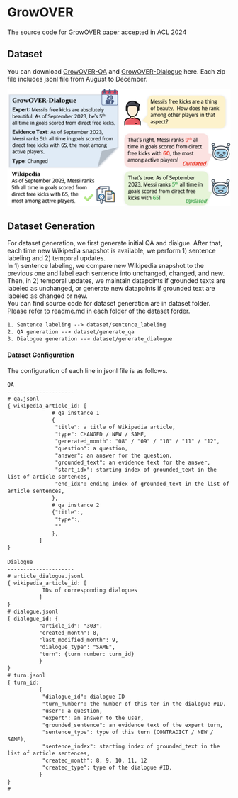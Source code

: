 # GrowOVER
The source code for [GrowOVER paper](https://arxiv.org/abs/2406.05606) accepted in ACL 2024

## Dataset
You can download [GrowOVER-QA](https://drive.google.com/uc?export=download&id=1IcpH71gL1_S9BDIthhvjqj8rKE7HCp1R) and [GrowOVER-Dialogue](https://drive.google.com/file/d/1vnGBRDKeD0O9gxGC1ZUvMi7ySgbhQtoq/view?usp=sharing) here. Each zip file includes jsonl file from August to December.

![Dataset](./image.png)

## Dataset Generation
For dataset generation, we first generate initial QA and dialgue. After that, each time new Wikipedia snapshot is available, we perform 1) sentence labeling and 2) temporal updates.     
In 1) sentence labeling, we compare new Wikipedia snapshot to the previous one and label each sentence into unchanged, changed, and new.   
Then, in 2) temporal updates, we maintain datapoints if grounded texts are labeled as unchanged, or generate new datapoints if grounded text are labeled as changed or new.   
You can find source code for dataset generation are in dataset folder. Please refer to readme.md in each folder of the dataset forder. 

```
1. Sentence labeling --> dataset/sentence_labeling
2. QA generation --> dataset/generate_qa
3. Dialogue generation --> dataset/generate_dialogue
```

#### Dataset Configuration
The configuration of each line in jsonl file is as follows.
```
QA
---------------------
# qa.jsonl
{ wikipedia_article_id: [
              # qa instance 1
              {
               "title": a title of Wikipedia article,
               "type": CHANGED / NEW / SAME,
               "generated_month": "08" / "09" / "10" / "11" / "12",
               "question": a question, 
               "answer": an answer for the question,
               "grounded_text": an evidence text for the answer,
               "start_idx": starting index of grounded_text in the list of article sentences,
               "end_idx": ending index of grounded_text in the list of article sentences,
              },
              # qa instance 2
              {"title":,
               "type":,
               ""
              },
          ]
}

Dialogue
---------------------
# article_dialogue.jsonl
{ wikipedia_article_id: [
           IDs of corresponding dialogues
          ]
}
# dialogue.jsonl
{ dialogue_id: {
          "article_id": "303",
          "created_month": 8,
          "last_modified_month": 9,
          "dialogue_type": "SAME",
          "turn": {turn number: turn_id}
          }
}
# turn.jsonl
{ turn_id: 
          {
           "dialogue_id": dialogue ID
           "turn_number": the number of this ter in the dialogue #ID,
           "user": a question,
           "expert": an answer to the user, 
           "grounded_sentence": an evidence text of the expert turn,
           "sentence_type": type of this turn (CONTRADICT / NEW / SAME),
           "sentence_index": starting index of grounded_text in the list of article sentences,
           "created_month": 8, 9, 10, 11, 12
           "created_type": type of the dialogue #ID,
          }
}           
# 
```